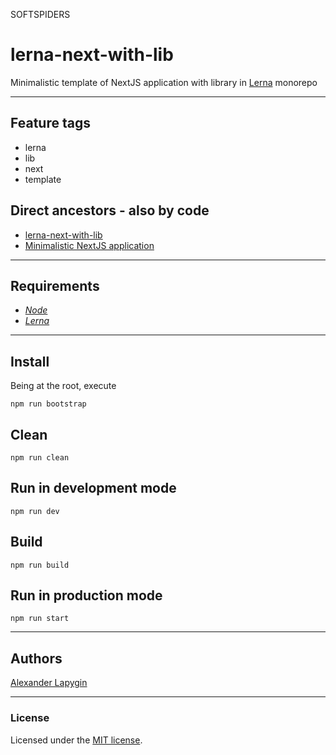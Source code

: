 SOFTSPIDERS

# lerna-next-with-lib

Minimalistic template of NextJS application with library in [Lerna](https://lerna.js.org/) monorepo

---

## Feature tags

- lerna
- lib
- next
- template  

## Direct ancestors - also by code

- [lerna-next-with-lib](https://github.com/softspider/lerna-next-with-lib)
- [Minimalistic NextJS application](https://github.com/softspider/next.js)

---

## Requirements

- [*Node*](https://nodejs.org/en/download/package-manager/)
- [*Lerna*](https://lerna.js.org/)

---

## Install

Being at the root, execute

```
npm run bootstrap
```

## Clean

```
npm run clean
```

## Run in development mode

```
npm run dev
```

## Build

```
npm run build
```

## Run in production mode

```
npm run start
```


---

## Authors

[Alexander Lapygin](https://github.com/AlexanderLapygin)

---

### License

Licensed under the [MIT license](./LICENSE). 
